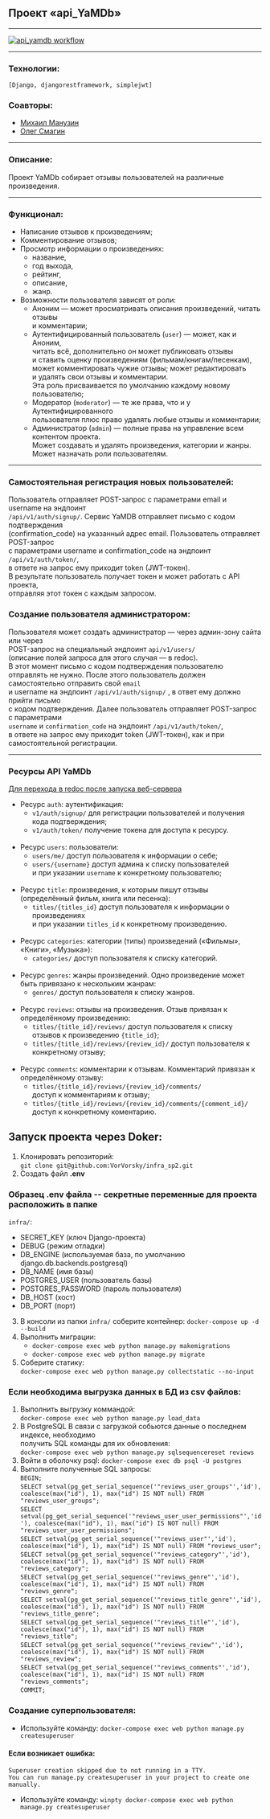 ## Проект «api_YaMDb»
***
[![api_yamdb workflow](https://github.com/VorVorsky/yamdb_finals/actions/workflows/yamdb_workflow.yml/badge.svg)](https://github.com/VorVorsky/yamdb_finals/actions/workflows/yamdb_workflow.yml)<br/>
***
### Технологии:
``[Django, djangorestframework, simplejwt]``
### Соавторы:
* [Михаил Манузин](https://github.com/klinf1)
* [Олег Смагин](https://github.com/OrdinaryWorker)
***
### Описание:
Проект YaMDb собирает отзывы пользователей на различные произведения.
***
### Функционал:
* Написание отзывов к произведениям;
* Комментирование отзывов;
* Просмотр информации о произведениях:
  * название,
  * год выхода,
  * рейтинг,
  * описание,
  * жанр.
* Возможности пользователя зависят от роли:
    * Аноним — может просматривать описания произведений, читать отзывы<br/>
      и комментарии;
    * Аутентифицированный пользователь (``user``) — может, как и Аноним,<br/>
      читать всё, дополнительно он может публиковать отзывы<br/>
      и ставить оценку произведениям (фильмам/книгам/песенкам),<br/>
      может комментировать чужие отзывы; может редактировать<br/>
      и удалять свои отзывы и комментарии.<br/>
      Эта роль присваивается по умолчанию каждому новому пользователю;
    * Модератор (``moderator``) — те же права, что и у Аутентифицированного<br/>
      пользователя плюс право удалять любые отзывы и комментарии;
    * Администратор (``admin``) — полные права на управление всем контентом проекта.<br/>
      Может создавать и удалять произведения, категории и жанры.<br/>
      Может назначать роли пользователям.
***
### Самостоятельная регистрация новых пользователей:
Пользователь отправляет POST-запрос с параметрами email и username на эндпоинт<br/>
`/api/v1/auth/signup/`. Сервис YaMDB отправляет письмо с кодом подтверждения<br/>
(confirmation_code) на указанный адрес email. Пользователь отправляет POST-запрос<br/>
с параметрами username и confirmation_code на эндпоинт `/api/v1/auth/token/`,<br/>
в ответе на запрос ему приходит token (JWT-токен).<br/>
В результате пользователь получает токен и может работать с API проекта,<br/>
отправляя этот токен с каждым запросом.

### Создание пользователя администратором:
Пользователя может создать администратор — через админ-зону сайта или через<br/>
POST-запрос на специальный эндпоинт `api/v1/users/`<br/>
(описание полей запроса для этого случая — в redoc).<br/>
В этот момент письмо с кодом подтверждения пользователю отправлять не нужно.
После этого пользователь должен самостоятельно отправить свой `email`<br/>
и username на эндпоинт `/api/v1/auth/signup/` , в ответ ему должно прийти письмо<br/>
с кодом подтверждения. Далее пользователь отправляет POST-запрос с параметрами<br/>
`username` и `confirmation_code` на эндпоинт `/api/v1/auth/token/`,<br/>
в ответе на запрос ему приходит token (JWT-токен), как и при самостоятельной регистрации.
***
### Ресурсы API YaMDb
[Для перехода в redoc после запуска веб-сервера](http://localhost/redoc/)
* Ресурс `auth`: аутентификация:
    * `v1/auth/signup/` для регистрации пользователей и получения кода подтверждения;
    * `v1/auth/token/` получение токена для доступа к ресурсу.
<br/><br/> 
* Ресурс `users`: пользователи:
    * `users/me/` доступ пользователя к информации о себе;
    * `users/{username}` доступ админа к списку пользователей<br/>
       и при указании `username` к конкретному пользователю;
<br/><br/> 
* Ресурс `title`: произведения, к которым пишут отзывы (определённый фильм, книга или песенка):
    * `titles/{titles_id}` доступ пользователя к информации о произведениях<br/>
      и при указании `titles_id` к конкретному произведению.
<br/><br/> 
* Ресурс `categories`: категории (типы) произведений («Фильмы», «Книги», «Музыка»):
    * `categories/` доступ пользователя к списку категорий.
<br/><br/> 
* Ресурс `genres`: жанры произведений. Одно произведение может быть привязано к нескольким жанрам:
    * `genres/` доступ пользователя к списку жанров.
<br/><br/> 
* Ресурс `reviews`: отзывы на произведения. Отзыв привязан к определённому произведению:
    * `titles/{title_id}/reviews/` доступ пользователя к списку отзывов к произведению `{title_id}`;
    * `titles/{title_id}/reviews/{review_id}/` доступ пользователя к конкретному отзыву;
<br/><br/> 
* Ресурс `comments`: комментарии к отзывам. Комментарий привязан к определённому отзыву:
    * `titles/{title_id}/reviews/{review_id}/comments/`<br/>
        доступ к комментариям к отзыву;
    * `titles/{title_id}/reviews/{review_id}/comments/{comment_id}/` <br/>
        доступ к конкретному коментарию.

## Запуск проекта через Doker:

1. Клонировать репозиторий: <br/>``git clone git@github.com:VorVorsky/infra_sp2.git``
2. Создать файл **.env**

### Образец .env файла -- секретные переменные для проекта расположить в папке<br/>
``infra/``:
* SECRET_KEY (ключ Django-проекта)
* DEBUG (режим отладки)
* DB_ENGINE (используемая база, по умолчанию django.db.backends.postgresql)
* DB_NAME (имя базы)
* POSTGRES_USER (пользователь базы)
* POSTGRES_PASSWORD (пароль пользователя)
* DB_HOST (хост)
* DB_PORT (порт)

3. В консоли из папки `infra/` соберите контейнер: `docker-compose up -d --build`
4. Выполнить миграции:
   * `docker-compose exec web python manage.py makemigrations`
   * `docker-compose exec web python manage.py migrate`
5. Соберите статику:<br/>
`docker-compose exec web python manage.py collectstatic --no-input`

### Если необходима выгрузка данных в БД из csv файлов:
1. Выполнить выгрузку коммандой:<br/>`docker-compose exec web python manage.py load_data`
2. В PostgreSQL В связи с загрузкой собьются данные о последнем индексе, необходимо<br/>
получить SQL команды для их обновления:<br/>`docker-compose exec web python manage.py sqlsequencereset reviews`
3. Войти в оболочку psql: `docker-compose exec db psql -U postgres`
4. Выполните полученные SQL запросы:<br/>
`BEGIN;`<br/>
`SELECT setval(pg_get_serial_sequence('"reviews_user_groups"','id'), coalesce(max("id"), 1), max("id") IS NOT null) FROM "reviews_user_groups";`<br/>
`SELECT setval(pg_get_serial_sequence('"reviews_user_user_permissions"','id'), coalesce(max("id"), 1), max("id") IS NOT null) FROM "reviews_user_user_permissions";`<br/>
`SELECT setval(pg_get_serial_sequence('"reviews_user"','id'), coalesce(max("id"), 1), max("id") IS NOT null) FROM "reviews_user";`<br/>
`SELECT setval(pg_get_serial_sequence('"reviews_category"','id'), coalesce(max("id"), 1), max("id") IS NOT null) FROM "reviews_category";`<br/>
`SELECT setval(pg_get_serial_sequence('"reviews_genre"','id'), coalesce(max("id"), 1), max("id") IS NOT null) FROM "reviews_genre";`<br/>
`SELECT setval(pg_get_serial_sequence('"reviews_title_genre"','id'), coalesce(max("id"), 1), max("id") IS NOT null) FROM "reviews_title_genre";`<br/>
`SELECT setval(pg_get_serial_sequence('"reviews_title"','id'), coalesce(max("id"), 1), max("id") IS NOT null) FROM "reviews_title";`<br/>
`SELECT setval(pg_get_serial_sequence('"reviews_review"','id'), coalesce(max("id"), 1), max("id") IS NOT null) FROM "reviews_review";`<br/>
`SELECT setval(pg_get_serial_sequence('"reviews_comments"','id'), coalesce(max("id"), 1), max("id") IS NOT null) FROM "reviews_comments";`<br/>
`COMMIT;`<br/>

### Создание суперпользователя:
* Используйте команду: `docker-compose exec web python manage.py createsuperuser`
#### Если возникает ошибка:
`Superuser creation skipped due to not running in a TTY.`<br/>
`You can run manage.py createsuperuser in your project to create one manually.`<br/>
* Используйте команду: `winpty docker-compose exec web python manage.py createsuperuser`
